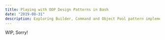 ```yaml
---
title: Playing with OOP Design Patterns in Bash
date: "2019-08-31"
description: Exploring Builder, Command and Object Pool pattern implementations in Bash.
---
```


WIP, Sorry!
